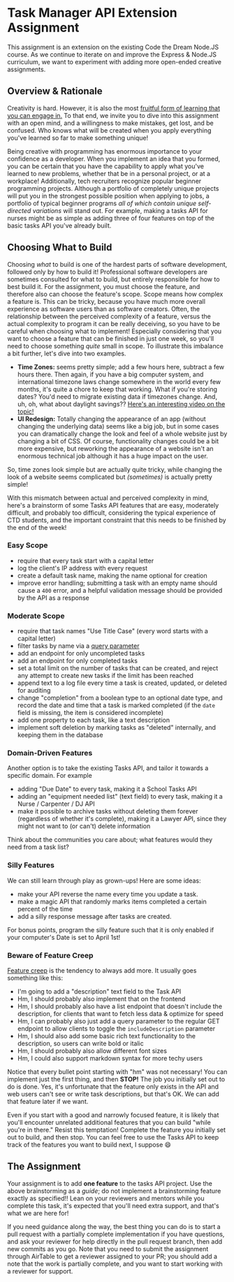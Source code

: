 # Task Manager API Extension Assignment

This assignment is an extension on the existing Code the Dream Node.JS course.
As we continue to iterate on and improve the Express & Node.JS curriculum,
we want to experiment with adding more open-ended creative assignments.

## Overview & Rationale

Creativity is hard. However, it is also the most [fruitful form of learning
that you can engage in.](https://en.wikipedia.org/wiki/Bloom%27s_taxonomy) To
that end, we invite you to dive into this assignment with an open mind, and a
willingness to make mistakes, get lost, and be confused. Who knows what will be
created when you apply everything you've learned so far to make something
unique!

Being creative with programming has enormous importance to your confidence as a
developer. When you implement an idea that you formed, you can be certain that
you have the capability to apply what you've learned to new problems, whether
that be in a personal project, or at a workplace! Additionally, tech recruiters
recognize popular beginner programming projects. Although a portfolio of
completely unique projects will put you in the strongest possible position when
applying to jobs, a portfolio of typical beginner programs _all of which
contain unique self-directed variations_ will stand out. For example, making a
tasks API for nurses might be as simple as adding three of four features on top
of the basic tasks API you've already built.

## Choosing What to Build


Choosing _what_ to build is one of the hardest parts of software development,
followed only by how to build it! Professional software developers are
sometimes consulted for what to build, but entirely responsible for how to best
build it. For the assignment, you must choose the feature, and therefore also
can choose the feature's scope. Scope means how complex a feature is. This can
be tricky, because you have much more overall experience as software users than
as software creators. Often, the relationship between the perceived complexity
of a feature, versus the actual complexity to program it can be really
deceiving, so you have to be careful when choosing what to implement!
Especially considering that you want to choose a feature that can be finished
in just one week, so you'll need to choose something _quite_ small in scope. To
illustrate this imbalance a bit further, let's dive into two examples.

- **Time Zones:** seems pretty simple; add a few hours here, subtract a few
  hours there. Then again, if you have a big computer system, and international
  timezone laws change somewhere in the world every few months, it's quite a
  chore to keep that working. What if you're storing dates? You'd need to
  migrate existing data if timezones change. And, uh, oh, what about daylight
  savings?? [Here's an interesting video on the
  topic!](https://www.youtube.com/watch?v=-5wpm-gesOY)
- **UI Redesign:** Totally changing the appearance of an app (without
  changing the underlying data) seems like a big job, but in some cases you can
  dramatically change the look and feel of a whole website just by changing a
  bit of CSS. Of course, functionality changes could be a bit more expensive,
  but reworking the appearance of a website isn't an enormous technical job
  although it has a huge impact on the user.

So, time zones look simple but are actually quite tricky, while changing the
look of a website seems complicated but _(sometimes)_ is actually pretty
simple!

With this mismatch between actual and perceived complexity in mind, here's a
brainstorm of some Tasks API features that are easy, moderately difficult, and
probably too difficult, considering the typical experience of CTD students, and
the important constraint that this needs to be finished by the end of the week!

### Easy Scope

<!--
  NOTE (John): I want to pair this down the the best 3
  examples, so that we aren't giving away _every possible_ feature
-->

- require that every task start with a capital letter
- log the client's IP address with every request
- create a default task name, making the name optional for creation
- improve error handling; submitting a task with an empty name should cause a
  `400` error, and a helpful validation message should be provided by the API
  as a response

### Moderate Scope

<!--
  NOTE (John): I want to pair this down the the best 3
  examples, so that we aren't giving away _every possible_ feature
-->

- require that task names "Use Title Case" (every word starts with a capital
  letter)
- filter tasks by name via a [query parameter](https://stackabuse.com/get-query-strings-and-parameters-in-express-js/)
- add an endpoint for only uncompleted tasks
- add an endpoint for only completed tasks
- set a total limit on the number of tasks that can be created, and reject any
  attempt to create new tasks if the limit has been reached
- append text to a log file every time a task is created, updated, or deleted
  for auditing
- change "completion" from a boolean type to an optional date type, and record
  the date and time that a task is marked completed (if the `date` field is
  missing, the item is considered incomplete)
- add one property to each task, like a text description
- implement soft deletion by marking tasks as "deleted" internally, and
  keeping them in the database

### Domain-Driven Features

Another option is to take the existing Tasks API, and tailor it towards a
specific domain. For example

- adding "Due Date" to every task, making it a School Tasks API
- adding an "equipment needed list" (text field) to every task, making it a
  Nurse / Carpenter / DJ API
- make it possible to archive tasks without deleting them forever (regardless
  of whether it's complete), making it a Lawyer API, since they might not want
  to (or can't) delete information

Think about the communities you care about; what features would they need from
a task list?

### Silly Features

We can still learn through play as grown-ups! Here are some ideas:

- make your API reverse the name every time you update a task.
- make a magic API that randomly marks items completed a certain percent of the
  time
- add a silly response message after tasks are created.

For bonus points, program the silly feature such that it is only enabled if
your computer's Date is set to April 1st!

### Beware of Feature Creep

[Feature creep](https://en.wikipedia.org/wiki/Feature_creep) is the tendency to
always add more. It usually goes something like this:

- I'm going to add a "description" text field to the Task API
- Hm, I should probably also implement that on the frontend
- Hm, I should probably also have a list endpoint that doesn't include the
  description, for clients that want to fetch less data & optimize for speed
- Hm, I can probably also just add a query parameter to the regular GET
  endpoint to allow clients to toggle the `includeDescription` parameter
- Hm, I should also add some basic rich text functionality to the description,
  so users can write bold or italic
- Hm, I should probably also allow different font sizes
- Hm, I could also support markdown syntax for more techy users

Notice that every bullet point starting with "hm" was not necessary! You can
implement just the first thing, and then **STOP!** The job you initially set
out to do is done. Yes, it's unfortunate that the feature only exists in the
API and web users can't see or write task descriptions, but that's OK. We can
add that feature later if we want.

Even if you start with a good and narrowly focused feature, it is likely that
you'll encounter unrelated additional features that you can build "while you're
in there." Resist this temptation! Complete the feature you initially set out
to build, and then stop. You can feel free to use the Tasks API to keep track
of the features you want to build next, I suppose 😄

## The Assignment

Your assignment is to add **one feature** to the tasks API project. Use the
above brainstorming as a _guide_; do not implement a brainstorming feature
exactly as specified!! Lean on your reviewers and mentors while you complete
this task, it's expected that you'll need extra support, and that's what we are
here for!

<!-- Note (John): this procedure needs to be fleshed out, probably with
feedback from Mary Alice -->
If you need guidance along the way, the best thing you can do is to
start a pull request with a partially complete implementation if you have
questions, and ask your reviewer for help directly in the pull request branch,
then add new commits as you go. Note that you need to submit the assignment
through AirTable to get a reviewer assigned to your PR; you should add a note
that the work is partially complete, and you want to start working with a
reviewer for support.
